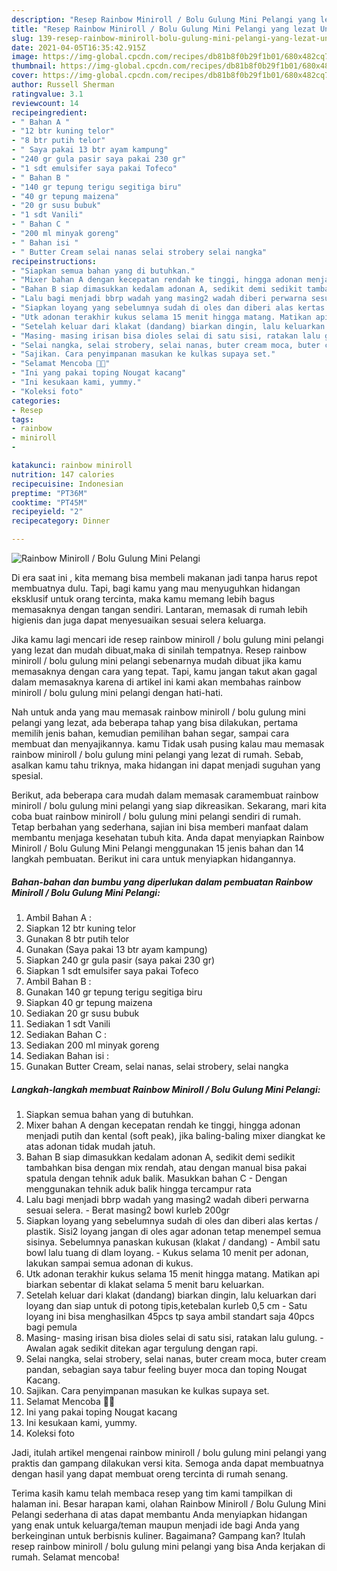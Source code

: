 ```yaml
---
description: "Resep Rainbow Miniroll / Bolu Gulung Mini Pelangi yang lezat Untuk Jualan"
title: "Resep Rainbow Miniroll / Bolu Gulung Mini Pelangi yang lezat Untuk Jualan"
slug: 139-resep-rainbow-miniroll-bolu-gulung-mini-pelangi-yang-lezat-untuk-jualan
date: 2021-04-05T16:35:42.915Z
image: https://img-global.cpcdn.com/recipes/db81b8f0b29f1b01/680x482cq70/rainbow-miniroll-bolu-gulung-mini-pelangi-foto-resep-utama.jpg
thumbnail: https://img-global.cpcdn.com/recipes/db81b8f0b29f1b01/680x482cq70/rainbow-miniroll-bolu-gulung-mini-pelangi-foto-resep-utama.jpg
cover: https://img-global.cpcdn.com/recipes/db81b8f0b29f1b01/680x482cq70/rainbow-miniroll-bolu-gulung-mini-pelangi-foto-resep-utama.jpg
author: Russell Sherman
ratingvalue: 3.1
reviewcount: 14
recipeingredient:
- " Bahan A "
- "12 btr kuning telor"
- "8 btr putih telor"
- " Saya pakai 13 btr ayam kampung"
- "240 gr gula pasir saya pakai 230 gr"
- "1 sdt emulsifer saya pakai Tofeco"
- " Bahan B "
- "140 gr tepung terigu segitiga biru"
- "40 gr tepung maizena"
- "20 gr susu bubuk"
- "1 sdt Vanili"
- " Bahan C "
- "200 ml minyak goreng"
- " Bahan isi "
- " Butter Cream selai nanas selai strobery selai nangka"
recipeinstructions:
- "Siapkan semua bahan yang di butuhkan."
- "Mixer bahan A dengan kecepatan rendah ke tinggi, hingga adonan menjadi putih dan kental (soft peak), jika baling-baling mixer diangkat ke atas adonan tidak mudah jatuh."
- "Bahan B siap dimasukkan kedalam adonan A, sedikit demi sedikit tambahkan bisa dengan mix rendah, atau dengan manual bisa pakai spatula dengan tehnik aduk balik. Masukkan bahan C Dengan menggunakan tehnik aduk balik hingga tercampur rata"
- "Lalu bagi menjadi bbrp wadah yang masing2 wadah diberi perwarna sesuai selera.  Berat masing2 bowl kurleb 200gr"
- "Siapkan loyang yang sebelumnya sudah di oles dan diberi alas kertas / plastik. Sisi2 loyang jangan di oles agar adonan tetap menempel semua sisinya. Sebelumnya panaskan kukusan (klakat / dandang) Ambil satu bowl lalu tuang di dlam loyang. Kukus selama 10 menit per adonan, lakukan sampai semua adonan di kukus."
- "Utk adonan terakhir kukus selama 15 menit hingga matang. Matikan api biarkan sebentar di klakat selama 5 menit baru keluarkan."
- "Setelah keluar dari klakat (dandang) biarkan dingin, lalu keluarkan dari loyang dan siap untuk di potong tipis,ketebalan kurleb 0,5 cm Satu loyang ini bisa menghasilkan 45pcs tp saya ambil standart saja 40pcs bagi pemula"
- "Masing- masing irisan bisa dioles selai di satu sisi, ratakan lalu gulung.  Awalan agak sedikit ditekan agar tergulung dengan rapi."
- "Selai nangka, selai strobery, selai nanas, buter cream moca, buter cream pandan, sebagian saya tabur feeling buyer moca dan toping Nougat Kacang."
- "Sajikan. Cara penyimpanan masukan ke kulkas supaya set."
- "Selamat Mencoba 👩‍🍳"
- "Ini yang pakai toping Nougat kacang"
- "Ini kesukaan kami, yummy."
- "Koleksi foto"
categories:
- Resep
tags:
- rainbow
- miniroll
- 

katakunci: rainbow miniroll  
nutrition: 147 calories
recipecuisine: Indonesian
preptime: "PT36M"
cooktime: "PT45M"
recipeyield: "2"
recipecategory: Dinner

---
```



![Rainbow Miniroll / Bolu Gulung Mini Pelangi](https://img-global.cpcdn.com/recipes/db81b8f0b29f1b01/680x482cq70/rainbow-miniroll-bolu-gulung-mini-pelangi-foto-resep-utama.jpg)

Di era  saat ini , kita memang bisa membeli makanan jadi tanpa harus repot membuatnya dulu. Tapi, bagi kamu yang mau menyuguhkan hidangan eksklusif untuk orang tercinta, maka kamu memang lebih bagus memasaknya dengan tangan sendiri. Lantaran, memasak di rumah lebih higienis dan juga dapat menyesuaikan sesuai selera keluarga.

Jika kamu lagi mencari ide resep rainbow miniroll / bolu gulung mini pelangi yang lezat dan mudah dibuat,maka di sinilah tempatnya. Resep rainbow miniroll / bolu gulung mini pelangi  sebenarnya mudah dibuat jika kamu memasaknya dengan cara yang tepat. Tapi, kamu jangan takut akan gagal dalam memasaknya 
karena di artikel ini kami akan membahas rainbow miniroll / bolu gulung mini pelangi dengan hati-hati.  



Nah untuk anda yang mau memasak rainbow miniroll / bolu gulung mini pelangi yang lezat, ada beberapa tahap yang bisa dilakukan, pertama memilih jenis bahan, kemudian pemilihan bahan segar, sampai cara membuat dan menyajikannya. kamu Tidak usah pusing kalau mau memasak rainbow miniroll / bolu gulung mini pelangi yang lezat di rumah. Sebab, asalkan kamu  tahu triknya, maka hidangan ini dapat menjadi suguhan yang spesial.

Berikut, ada beberapa cara mudah dalam memasak caramembuat rainbow miniroll / bolu gulung mini pelangi yang siap dikreasikan. Sekarang, mari kita coba buat rainbow miniroll / bolu gulung mini pelangi sendiri di rumah. Tetap berbahan yang sederhana, sajian ini bisa memberi manfaat dalam membantu menjaga kesehatan tubuh kita. Anda dapat menyiapkan Rainbow Miniroll / Bolu Gulung Mini Pelangi menggunakan 15 jenis bahan dan 14 langkah pembuatan. Berikut ini cara untuk menyiapkan hidangannya.

<!--inarticleads1-->

##### Bahan-bahan dan bumbu yang diperlukan dalam pembuatan Rainbow Miniroll / Bolu Gulung Mini Pelangi:

1. Ambil  Bahan A :
1. Siapkan 12 btr kuning telor
1. Gunakan 8 btr putih telor
1. Gunakan  (Saya pakai 13 btr ayam kampung)
1. Siapkan 240 gr gula pasir (saya pakai 230 gr)
1. Siapkan 1 sdt emulsifer saya pakai Tofeco
1. Ambil  Bahan B :
1. Gunakan 140 gr tepung terigu segitiga biru
1. Siapkan 40 gr tepung maizena
1. Sediakan 20 gr susu bubuk
1. Sediakan 1 sdt Vanili
1. Sediakan  Bahan C :
1. Sediakan 200 ml minyak goreng
1. Sediakan  Bahan isi :
1. Gunakan  Butter Cream, selai nanas, selai strobery, selai nangka




<!--inarticleads2-->

##### Langkah-langkah membuat Rainbow Miniroll / Bolu Gulung Mini Pelangi:

1. Siapkan semua bahan yang di butuhkan.
1. Mixer bahan A dengan kecepatan rendah ke tinggi, hingga adonan menjadi putih dan kental (soft peak), jika baling-baling mixer diangkat ke atas adonan tidak mudah jatuh.
1. Bahan B siap dimasukkan kedalam adonan A, sedikit demi sedikit tambahkan bisa dengan mix rendah, atau dengan manual bisa pakai spatula dengan tehnik aduk balik. Masukkan bahan C - Dengan menggunakan tehnik aduk balik hingga tercampur rata
1. Lalu bagi menjadi bbrp wadah yang masing2 wadah diberi perwarna sesuai selera.  - Berat masing2 bowl kurleb 200gr
1. Siapkan loyang yang sebelumnya sudah di oles dan diberi alas kertas / plastik. Sisi2 loyang jangan di oles agar adonan tetap menempel semua sisinya. Sebelumnya panaskan kukusan (klakat / dandang) - Ambil satu bowl lalu tuang di dlam loyang. - Kukus selama 10 menit per adonan, lakukan sampai semua adonan di kukus.
1. Utk adonan terakhir kukus selama 15 menit hingga matang. Matikan api biarkan sebentar di klakat selama 5 menit baru keluarkan.
1. Setelah keluar dari klakat (dandang) biarkan dingin, lalu keluarkan dari loyang dan siap untuk di potong tipis,ketebalan kurleb 0,5 cm - Satu loyang ini bisa menghasilkan 45pcs tp saya ambil standart saja 40pcs bagi pemula
1. Masing- masing irisan bisa dioles selai di satu sisi, ratakan lalu gulung.  - Awalan agak sedikit ditekan agar tergulung dengan rapi.
1. Selai nangka, selai strobery, selai nanas, buter cream moca, buter cream pandan, sebagian saya tabur feeling buyer moca dan toping Nougat Kacang.
1. Sajikan. Cara penyimpanan masukan ke kulkas supaya set.
1. Selamat Mencoba 👩‍🍳
1. Ini yang pakai toping Nougat kacang
1. Ini kesukaan kami, yummy.
1. Koleksi foto




Jadi, itulah artikel mengenai  rainbow miniroll / bolu gulung mini pelangi  yang praktis dan gampang dilakukan versi kita. Semoga anda dapat membuatnya dengan hasil yang dapat membuat oreng tercinta di rumah senang. 

Terima kasih kamu telah membaca resep yang tim kami tampilkan di halaman ini. Besar harapan kami, olahan  Rainbow Miniroll / Bolu Gulung Mini Pelangi sederhana di atas dapat membantu Anda menyiapkan hidangan yang enak untuk keluarga/teman maupun menjadi ide bagi Anda yang berkeinginan untuk berbisnis kuliner. Bagaimana? Gampang kan? Itulah resep rainbow miniroll / bolu gulung mini pelangi yang bisa Anda kerjakan di rumah. Selamat mencoba!

